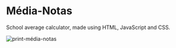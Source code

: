 # Média-Notas
School average calculator, made using HTML, JavaScript and CSS.<br>

![print-média-notas](https://github.com/user-attachments/assets/44dffe65-5c76-4bd6-8f9f-4ad0928a6e0f)
